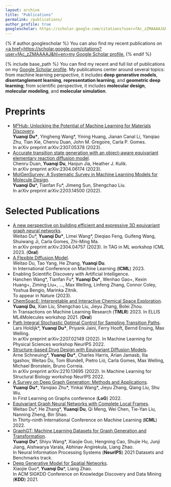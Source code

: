 ```yaml
---
layout: archive
title: "Publications"
permalink: /publications/
author_profile: true
googlescholar: https://scholar.google.com/citations?user=fAc_zZMAAAAJ&hl=en
---
```


{% if author.googlescholar %}
  You can also find my recent publications on <u><a href=https://scholar.google.com/citations?user=fAc_zZMAAAAJ&hl=en>my Google Scholar profile</a>.</u>
{% endif %}

{% include base_path %}
You can find my recent and full list of publications on my [Google Scholar profile](https://scholar.google.com/citations?user=fAc_zZMAAAAJ&hl=en). My publications center around several topics: from machine learning perspective, it includes **deep generative models**, **disentanglement learning**, **representation learning**, and **geometric deep learning**; from scientific perspective, it includes **molecular design**, **molecular modeling**, and **molecular simulation**.


Preprints
======
* [M²Hub: Unlocking the Potential of Machine Learning for Materials Discovery](https://arxiv.org/abs/2307.05378).  
**Yuanqi Du\***, Yingheng Wang\*, Yining Huang, Jianan Canal Li, Yanqiao Zhu, Tian Xie, Chenru Duan, John M. Gregoire, Carla P. Gomes.  
In arXiv preprint arXiv:2307.05378 (2023).
* [Accurate transition state generation with an object-aware equivariant elementary reaction diffusion model](https://arxiv.org/abs/2304.06174).  
Chenru Duan, **Yuanqi Du**, Haojun Jia, Heather J. Kulik.  
In arXiv preprint arXiv:2304.06174 (2023). 
* [MolGenSurvey: A Systematic Survey in Machine Learning Models for Molecule Design](https://arxiv.org/pdf/2203.14500.pdf).  
**Yuanqi Du**\*, Tianfan Fu\*, Jimeng Sun, Shengchao Liu.  
In arXiv preprint arXiv:2203.14500 (2022).  


Selected Publications
======
* [A new perspective on building efficient and expressive 3D equivariant graph neural networks](https://arxiv.org/abs/2304.04757).  
Weitao Du\*, **Yuanqi Du\***, Limei Wang\*, Dieqiao Feng, Guifeng Wang, Shuiwang Ji, Carla Gomes, Zhi-Ming Ma.  
In arXiv preprint arXiv:2304.04757 (2023). In TAG in ML workshop ICML 2023. (**Oral**)
* [A Flexible Diffusion Model](https://arxiv.org/abs/2206.10365).  
Weitao Du, Tao Yang, He Zhang, **Yuanqi Du**.  
In International Conference on Machine Learning (**ICML**) 2023.  
* Enabling Scientific Discovery with Artificial Intelligence.  
Hanchen Wang\*, Tianfan Fu\*, **Yuanqi Du\***, Wenhao Gao\+, Kexin Huang\+, Ziming Liu\+, ..., Max Welling, Linfeng Zhang, Connor Coley, Yoshua Bengio, Marinka Zitnik.  
To appear in Nature (2023).
* [ChemSpacE: Interpretable and Interactive Chemical Space Exploration](https://openreview.net/forum?id=C1Xl8dYCBn).  
**Yuanqi Du**, Xian Liu, Shengchao Liu, Jieyu Zhang, Bolei Zhou.  
In Transactions on Machine Learning Research (**TMLR**) 2023. In ELLIS ML4Molecules workshop 2021. (**Oral**)
* [Path Integral Stochastic Optimal Control for Sampling Transition Paths](https://arxiv.org/abs/2207.02149).  
Lars Holdijk\*, **Yuanqi Du\***, Priyank Jaini, Ferry Hooft, Bernd Ensing, Max Welling.  
In arXiv preprint arXiv:2207.02149 (2022). In Machine Learning for Physical Sciences workshop NeurIPS 2022.    
* [Structure-based Drug Design with Equivariant Diffusion Models](https://arxiv.org/abs/2210.13695).  
Arne Schneuing\*, **Yuanqi Du\***, Charles Harris, Arian Jamasb, Ilia Igashov, Weitao Du, Tom Blundell, Pietro Lió, Carla Gomes, Max Welling, Michael Bronstein, Bruno Correia.  
In arXiv preprint arXiv:2210.13695 (2022). In Machine Learning for Structural Biology workshop NeurIPS 2022.  
* [A Survey on Deep Graph Generation: Methods and Applications](https://arxiv.org/pdf/2203.06714.pdf).  
**Yuanqi Du\***, Yanqiao Zhu\*, Yinkai Wang\*, Jieyu Zhang, Qiang Liu, Shu Wu.  
In First Learning on Graphs conference (**LoG**) 2022.  
* [Equivariant Graph Neural Networks with Complete Local Frames](https://arxiv.org/pdf/2110.14811.pdf).  
Weitao Du\*, He Zhang\*, **Yuanqi Du**, Qi Meng, Wei Chen, Tie-Yan Liu, Nanning Zheng, Bin Shao.  
In Thirty-ninth International Conference on Machine Learning (**ICML**) 2022.  
* [GraphGT: Machine Learning Datasets for Graph Generation and Transformation](https://openreview.net/forum?id=NYgt9vcdyjm).  
**Yuanqi Du**\*, Shiyu Wang\*, Xiaojie Guo, Hengning Cao, Shujie Hu, Junji Jiang, Aishwarya Varala, Abhinav Angirekula, Liang Zhao.  
In Neural Information Processing Systems (**NeurIPS**) 2021 Datasets and Benchmarks track.
* [Deep Generative Model for Spatial Networks](http://cs.emory.edu/~lzhao41/materials/papers/KDD21__Spatial_Graphs_Disentanglement_preprinted.pdf).  
Xiaojie Guo\*, **Yuanqi Du**\*, Liang Zhao.  
In ACM SIGKDD Conference on Knowledge Discovery and Data Mining (**KDD**) 2021.



<!-- * [A Systematic Survey of Molecular Pre-trained Models](https://arxiv.org/abs/2210.16484).  
Jun Xia, Yanqiao Zhu, **Yuanqi Du**, Yue Liu, Stan Z.Li.  
In arXiv preprint arXiv:2210.16484 (2022). -->

<!-- * [Improving Molecular Pretraining with Complementary Featurizations](https://arxiv.org/abs/2209.15101).  
Yanqiao Zhu\*, Dingshuo Chen\*, **Yuanqi Du\***, Yingze Wang, Qiang Liu, Shu Wu.   -->
<!-- * [Graphein - a Python Library for Geometric Deep Learning and Network Analysis on Biomolecular Structures and Interaction Networks](https://openreview.net/pdf?id=nNof5wC9kD).  
Arian Rokkum Jamasb, Ramon Viñas Torné, Eric J Ma, **Yuanqi Du**, Charles Harris, Kexin Huang, Dominic Hall, Pietro Lio, Tom Leon Blundell.   -->
<!-- * [GAUCHE: A Library for Gaussian Processes in Chemistry](https://openreview.net/pdf?id=i9MKI7zrWal).   -->
<!-- Ryan-Rhys Griffiths, Leo Klarner, Henry Moss, Aditya Ravuri, Sang T. Truong, **Yuanqi Du**, Arian Rokkum Jamasb, Julius Schwartz, Austin Tripp, Bojana Rankovic, Philippe Schwaller, Gregory Kell, Anthony Bourached, Alex Chan, Jacob Moss, Chengzhi Guo, Alpha Lee, Jian Tang.    -->
<!-- * [Pre-training Graph Neural Networks for Molecular Representations: Retrospect and Prospect](https://arxiv.org/abs/2202.07893).  
Jun Xia, Yanqiao Zhu, **Yuanqi Du**, Stan Z. Li.  
In arXiv preprint arXiv:2202.07893 (2022).   -->


<!-- Protein Generation
======
* [Generating Tertiary Protein Structures via Interpretable Graph Variational Autoencoders](https://academic.oup.com/bioinformaticsadvances/article/1/1/vbab036/6446026).  
Xiaojie Guo\*, **Yuanqi Du**\*, Sivani Tadepalli, Liang Zhao, Amarda Shehu.  
In **Bioinformatics Advances** 2021.
* [Generative Adversarial Learning of Protein Tertiary Structures](https://www.mdpi.com/1420-3049/26/5/1209).  
Taseef Rahman, **Yuanqi Du**, Liang Zhao, Amarda Shehu.  
In **Molecules** 2021, 26(5), 1209.   -->





<!-- Medical Image Analysis
======
* [Semi-supervised Pseudo-healthy Image Synthesis via Confidence Augmentation](https://arxiv.org/abs/2106.15345).  
**Yuanqi Du**, Quan Quan, Hu Han, S. Kevin Zhou.  
In International Symposium on Biomedical Imaging (**ISBI**) 2022.
* [Deep Learning to Segment Pelvic Bones: Large-scale CT Datasets and Baseline Models](https://arxiv.org/pdf/2012.08721.pdf).  
Pengbo Liu, Hu Han, **Yuanqi Du**, Heqin Zhu, Yinhao Li, Feng Gu, Honghu Xiao, Jun Li, Chunpeng Zhao, Xinbao Wu, S. Kevin Zhou.  
In International Conference on Information Processing in Computer-Assisted Interventions (**IPCAI**) 2021, published in International Journal of Computer Assisted Radiology and Surgery (**IJCARS**). -->


<!-- American Sign Language Recognition
======
* [Expressive ASL Recognition using Millimeter-wave Wireless Signals](https://ieeexplore.ieee.org/document/9158441).  
Panneer Selvam Santhalingam, **Yuanqi Du**, Riley Wilkerson, Al Amin Hosain, Ding Zhang, Parth Pathak, Huzefa Rangwala and Raja Kushalnagar.  
In International Conference on Sensing, Communication and Networking (**SECON**) 2020. -->



<!-- Abstracts
======
* [American Sign Language Recognition Using an FMCW Wireless Sensor](http://yuanqidu.github.io/files/American_Sign_Language_Recognition_Using_an_FMCW_Wireless_Sensor.pdf).  
**Yuanqi Du**, Nguyen Dang, Riley Wilkerson, Parth Pathak, Huzefa Rangwala, Jana Kosecka.  
In *AAAI* Conference on Artificial Intelligence (AAAI) 2020 (Student Abstract). -->

<!-- Under review
======

* Equivariant Vector Field Network for Dynamics Modeling.  
Weitao Du\*, He Zhang\*, **Yuanqi Du**, Wei Chen, Bin Shao, Tie-Yan Liu.

* Efficient Deep Generative Models for Spatial Networks via Spanning Tree Sampler.  
Xiaojie Guo\*, **Yuanqi Du**\*, Zheng Zhang, Liang Zhao.

* ROMNet: Renovate the Old Memories.  
Runsheng Xu\*, Zhengzhong Tu\*, **Yuanqi Du**\*, Xiaoyu Dong, Jinlong Li, Zibo Meng, Jiaqi Ma, Hongkai Yu.  

Work-in-progress
======
* Facilitating Fundamental Science with AI.  
AI4Science Community: Yoshua Bengio, Payal Chandak, **Yuanqi Du**, Tianfan Fu, Wenhao Gao, Shirley Ho, Kexin Huang, Joan Lasenby, Shengchao Liu, Tie-Yan Liu, Ziming Liu, Debora Marks, Irina Rish, Hanchen Wang, Adrian Weller, Max Welling, Petar Veličković, Marinka Zitnik (**in alphabetical order**) -->


<!---->
<!--{% for post in site.publications reversed %}-->
<!--  {% include archive-single.html %}-->
<!--{% endfor %}-->
